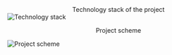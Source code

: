 <center>Technology stack of the project</center>
<img src="https://github.com/6rey/java-simple-app/tree/master/img/tech-stack.jpg" alt="Technology stack" /
<p></p>
<center>Project scheme</center>
<p></p>
<img src="https://github.com/6rey/java-simple-app/tree/master/img/project-scheme.jpg" alt="Project scheme" /